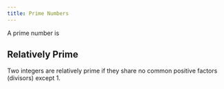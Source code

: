 ```yaml
---
title: Prime Numbers
---
```


A prime number is



## Relatively Prime

Two integers are relatively prime if they share no common positive factors (divisors) except 1.
